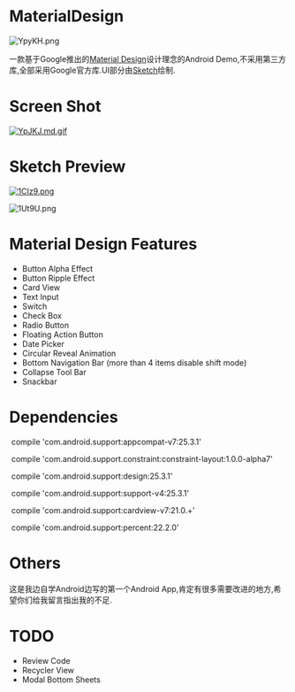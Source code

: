 # MaterialDesign

![YpyKH.png](https://s1.ax1x.com/2017/10/17/YpyKH.png)

一款基于Google推出的[Material Design](https://material.io/)设计理念的Android Demo,不采用第三方库,全部采用Google官方库.UI部分由[Sketch](http://sketchapp.com/)绘制.

# Screen Shot

[![YpJKJ.md.gif](https://s1.ax1x.com/2017/10/17/YpJKJ.md.gif)](https://imgchr.com/i/JzNQJ)

# Sketch Preview

[![1CIz9.png](https://s1.ax1x.com/2017/09/29/1CIz9.png)](https://imgchr.com/i/1CUVf)

![1Ut9U.png](https://s1.ax1x.com/2017/10/02/1Ut9U.png)

# Material Design Features

- Button Alpha Effect
- Button Ripple Effect
- Card View
- Text Input 
- Switch
- Check Box
- Radio Button
- Floating Action Button
- Date Picker
- Circular Reveal Animation
- Bottom Navigation Bar (more than 4 items disable shift mode)
- Collapse Tool Bar
- Snackbar

# Dependencies

​    compile 'com.android.support:appcompat-v7:25.3.1'

​    compile 'com.android.support.constraint:constraint-layout:1.0.0-alpha7'

​    compile 'com.android.support:design:25.3.1'

​    compile 'com.android.support:support-v4:25.3.1'

​    compile 'com.android.support:cardview-v7:21.0.+'

​    compile 'com.android.support:percent:22.2.0'

# Others

这是我边自学Android边写的第一个Android App,肯定有很多需要改进的地方,希望你们给我留言指出我的不足.

# TODO

- Review Code
- Recycler View
- Modal Bottom Sheets